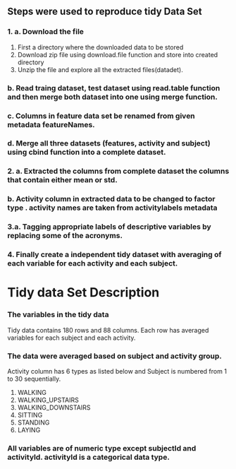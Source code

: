 ## Steps were used to reproduce tidy Data Set

### 1. a. Download the file
1. First a directory where the downloaded data to be stored
2. Download zip file using download.file function and store into created directory
3. Unzip the file and explore all the extracted files(datadet).
### b. Read traing dataset, test dataset using read.table function  and then merge both dataset into one using merge function.
### c. Columns in feature data set be renamed from given metadata featureNames.
### d. Merge all three datasets (features, activity and subject) using cbind function into a complete dataset.
### 2. a. Extracted the columns from complete dataset the columns that contain either mean or std.
### b. Activity column in extracted data to be changed to factor type . activity names are taken from activitylabels metadata
### 3.a. Tagging appropriate labels of descriptive variables by replacing some of the acronyms.
### 4. Finally create a independent tidy dataset with averaging of each variable for each activity and each subject.

# Tidy data Set Description

### The variables in the tidy data
Tidy data contains 180 rows and 88 columns. Each row has averaged variables for each subject and each activity.

### The data were averaged based on subject and activity group.
Activity column has 6 types as listed below and Subject is numbered from 1 to 30 sequentially.

1. WALKING
2. WALKING_UPSTAIRS
3. WALKING_DOWNSTAIRS
4. SITTING
5. STANDING
6. LAYING


### All variables are of numeric type except subjectId and activityId. activityId is a categorical data type.
